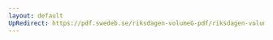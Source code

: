 ```yaml
---
layout: default
UpRedirect: https://pdf.swedeb.se/riksdagen-volumeG-pdf/riksdagen-volumeG-pdf/data/1973/reg_1973__reg_01/reg_1973__reg_01_0268.pdf
---
```

